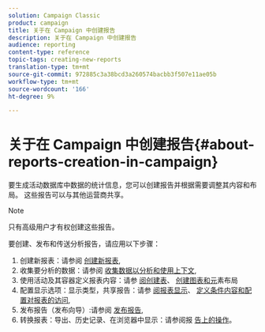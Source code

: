 ```yaml
---
solution: Campaign Classic
product: campaign
title: 关于在 Campaign 中创建报告
description: 关于在 Campaign 中创建报告
audience: reporting
content-type: reference
topic-tags: creating-new-reports
translation-type: tm+mt
source-git-commit: 972885c3a38bcd3a260574bacbb3f507e11ae05b
workflow-type: tm+mt
source-wordcount: '166'
ht-degree: 9%

---
```



# 关于在 Campaign 中创建报告{#about-reports-creation-in-campaign}

要生成活动数据库中数据的统计信息，您可以创建报告并根据需要调整其内容和布局。 这些报告可以与其他运营商共享。

>[!NOTE]
>
>只有高级用户才有权创建这些报告。

要创建、发布和传送分析报告，请应用以下步骤：

1. 创建新报表：请参阅 [创建新报表](../../reporting/using/creating-a-new-report.md),
1. 收集要分析的数据：请参阅 [收集数据以分析](../../reporting/using/collecting-data-to-analyze.md)[和使用上下文](../../reporting/using/using-the-context.md),
1. 使用活动及其容器定义报表内容：请参 [阅创建表](../../reporting/using/creating-a-table.md)、 [创建图表](../../reporting/using/creating-a-chart.md)[和元](../../reporting/using/element-layout.md)素布局
1. 配置显示选项：显示类型，共享报告：请参 [阅报表显示](../../reporting/using/configuring-access-to-the-report.md#report-display-context)、 [定义条件内容](../../reporting/using/defining-a-conditional-content.md)[和配置对报表的访问](../../reporting/using/configuring-access-to-the-report.md),
1. 发布报告（发布向导）:请参阅 [发布报告](../../reporting/using/configuring-access-to-the-report.md#publishing-the-report),
1. 转换报表：导出、历史记录、在浏览器中显示：请参阅报 [告上的操作](../../reporting/using/actions-on-reports.md)。

